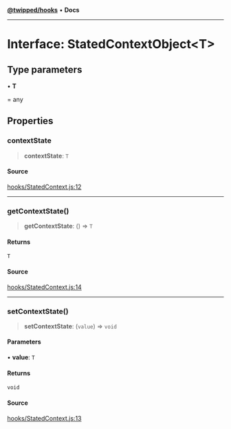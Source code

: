 [**@twipped/hooks**](../../README.md) • **Docs**

***

# Interface: StatedContextObject\<T\>

## Type parameters

• **T**

= any

## Properties

### contextState

> **contextState**: `T`

#### Source

[hooks/StatedContext.js:12](https://github.com/Twipped/hooks/blob/main/hooks/StatedContext.js#L12)

***

### getContextState()

> **getContextState**: () => `T`

#### Returns

`T`

#### Source

[hooks/StatedContext.js:14](https://github.com/Twipped/hooks/blob/main/hooks/StatedContext.js#L14)

***

### setContextState()

> **setContextState**: (`value`) => `void`

#### Parameters

• **value**: `T`

#### Returns

`void`

#### Source

[hooks/StatedContext.js:13](https://github.com/Twipped/hooks/blob/main/hooks/StatedContext.js#L13)
